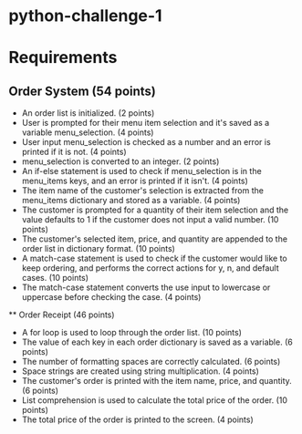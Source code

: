 # python-challenge-1

# Requirements

## Order System (54 points)

* An order list is initialized. (2 points)
* User is prompted for their menu item selection and it's saved as a variable menu_selection. (4 points)
* User input menu_selection is checked as a number and an error is printed if it is not. (4 points)
* menu_selection is converted to an integer. (2 points)
* An if-else statement is used to check if menu_selection is in the menu_items keys, and an error is printed if it isn't. (4 points)
* The item name of the customer's selection is extracted from the  menu_items dictionary and stored as a variable. (4 points)
* The customer is prompted for a quantity of their item selection and the value defaults to 1 if the customer does not input a valid number. (10 points)
* The customer's selected item, price, and quantity are appended to the order list in dictionary format. (10 points)
* A match-case statement is used to check if the customer would like to keep ordering, and performs the correct actions for y, n, and default cases. (10 points)
* The match-case statement converts the use input to lowercase or uppercase before checking the case. (4 points)

** Order Receipt (46 points)

* A for loop is used to loop through the order list. (10 points)
* The value of each key in each order dictionary is saved as a variable. (6 points)
* The number of formatting spaces are correctly calculated. (6 points)
* Space strings are created using string multiplication. (4 points)
* The customer's order is printed with the item name, price, and quantity. (6 points)
* List comprehension is used to calculate the total price of the order. (10 points)
* The total price of the order is printed to the screen. (4 points)